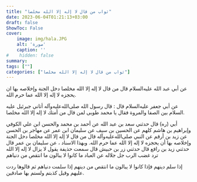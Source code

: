 ```yaml
---
title: "ثواب من قال لا إله إلا الله مخلصا"
date: 2023-06-04T01:21:13+03:00
draft: false
ShowToc: False
cover:
    image: img/hala.JPG
    alt: 'صورة'
    caption: ''
#    hidden: false
summary: 
tags: [""]
categories: ["ثواب من قال لا إله إلا الله مخلصا"]
---
```

عن أبي عبد الله عليه‌السلام قال من قال لا إله
إلا الله مخلصا دخل الجنة وإخلاصه بها ان يحجزه لا إله إلا الله عما
حرم الله.

عن أبي جعفر عليه‌السلام قال : قال رسول الله صلى‌الله‌عليه‌وآله أتاني جبرئيل عليه
السلام بين الصفا والمروة فقال يا محمد طوبى لمن قال من أمتك لا إله إلا
الله مخلصا.

أبي (ره) قال حدثني سعد بن عبد الله عن أحمد بن محمد والحسن
ابن علي الكوفي وإبراهيم بن هاشم كلهم عن الحسين بن سيف عن سليمان
ابن عمر عن مهاجر بن الحسن عن زيد بن أرقم عن النبي صلى‌الله‌عليه‌وآله قال
من قال لا إله إلا الله مخلصا دخل الجنة وإخلاصه بها أن يحجزه لا إله
إلا الله عما حرم الله.
وبهذا الاسناد ، عن سليمان بن عمر قال حدثني زيد بن رافع قال
حدثني زر بن حبيش قال سمعت حذيفة يقول لا يزال لا إله إلا الله ترد
غضب الرب جل جلاله عن العباد ما كانوا لا يبالون ما انتقص من دنياهم
 
إذا سلم دينهم فإذا كانوا لا يبالون ما انتقص من دينهم إذا سلمت دنياهم
ثم قالوها ردت عليهم وقيل كذبتم ولستم بها صادقين.

